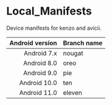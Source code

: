 # Local_Manifests

Device manifests for kenzo and avicii.

Android version | Branch name
-------:|:-------------------------
Android 7.x   | nougat
Android 8.0 | oreo
Android 9.0 | pie
Android 10.0  | ten
Android 11.0 | eleven

